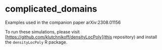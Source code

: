 # complicated_domains
Examples used in the companion paper arXiv:2308.01156

To run these simulations, please visit [https://github.com/klutchnikoff/densityLocPoly](this repository) and install the `densityLocPoly` R package.
